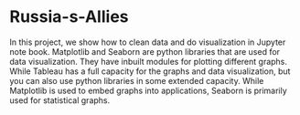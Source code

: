# Russia-s-Allies
In this project, we show how to clean data and do visualization in Jupyter note book. Matplotlib and Seaborn are python libraries that are used for data visualization. They have inbuilt modules for plotting different graphs. While Tableau has a full capacity for the graphs and data visualization, but you can also use python libraries in some extended capacity. While Matplotlib is used to embed graphs into applications, Seaborn is primarily used for statistical graphs.
